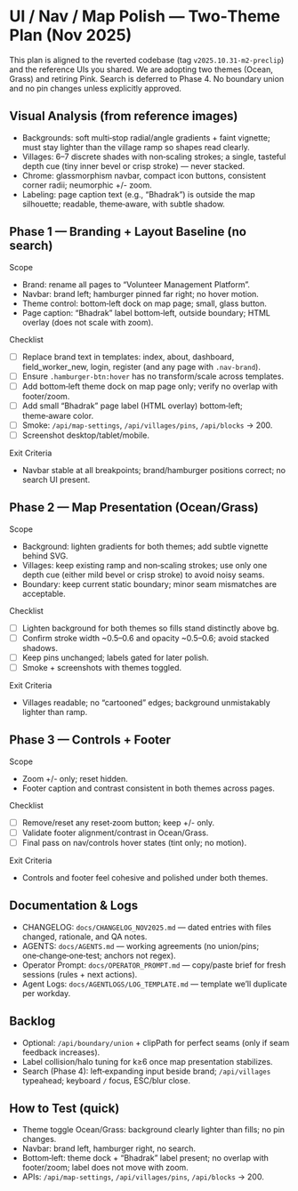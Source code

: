 ﻿# UI / Nav / Map Polish — Two‑Theme Plan (Nov 2025)

This plan is aligned to the reverted codebase (tag `v2025.10.31-m2-preclip`) and the reference UIs you shared. We are adopting two themes (Ocean, Grass) and retiring Pink. Search is deferred to Phase 4. No boundary union and no pin changes unless explicitly approved.

## Visual Analysis (from reference images)
- Backgrounds: soft multi‑stop radial/angle gradients + faint vignette; must stay lighter than the village ramp so shapes read clearly.
- Villages: 6–7 discrete shades with non‑scaling strokes; a single, tasteful depth cue (tiny inner bevel or crisp stroke) — never stacked.
- Chrome: glassmorphism navbar, compact icon buttons, consistent corner radii; neumorphic +/- zoom.
- Labeling: page caption text (e.g., “Bhadrak”) is outside the map silhouette; readable, theme‑aware, with subtle shadow.

## Phase 1 — Branding + Layout Baseline (no search)
Scope
- Brand: rename all pages to “Volunteer Management Platform”.
- Navbar: brand left; hamburger pinned far right; no hover motion.
- Theme control: bottom‑left dock on map page; small, glass button.
- Page caption: “Bhadrak” label bottom‑left, outside boundary; HTML overlay (does not scale with zoom).

Checklist
- [ ] Replace brand text in templates: index, about, dashboard, field_worker_new, login, register (and any page with `.nav-brand`).
- [ ] Ensure `.hamburger-btn:hover` has no transform/scale across templates.
- [ ] Add bottom‑left theme dock on map page only; verify no overlap with footer/zoom.
- [ ] Add small “Bhadrak” page label (HTML overlay) bottom‑left; theme‑aware color.
- [ ] Smoke: `/api/map-settings`, `/api/villages/pins`, `/api/blocks` → 200.
- [ ] Screenshot desktop/tablet/mobile.

Exit Criteria
- Navbar stable at all breakpoints; brand/hamburger positions correct; no search UI present.

## Phase 2 — Map Presentation (Ocean/Grass)
Scope
- Background: lighten gradients for both themes; add subtle vignette behind SVG.
- Villages: keep existing ramp and non‑scaling strokes; use only one depth cue (either mild bevel or crisp stroke) to avoid noisy seams.
- Boundary: keep current static boundary; minor seam mismatches are acceptable.

Checklist
- [ ] Lighten background for both themes so fills stand distinctly above bg.
- [ ] Confirm stroke width ~0.5–0.6 and opacity ~0.5–0.6; avoid stacked shadows.
- [ ] Keep pins unchanged; labels gated for later polish.
- [ ] Smoke + screenshots with themes toggled.

Exit Criteria
- Villages readable; no “cartooned” edges; background unmistakably lighter than ramp.

## Phase 3 — Controls + Footer
Scope
- Zoom +/- only; reset hidden.
- Footer caption and contrast consistent in both themes across pages.

Checklist
- [ ] Remove/reset any reset‑zoom button; keep +/- only.
- [ ] Validate footer alignment/contrast in Ocean/Grass.
- [ ] Final pass on nav/controls hover states (tint only; no motion).

Exit Criteria
- Controls and footer feel cohesive and polished under both themes.

## Documentation & Logs
- CHANGELOG: `docs/CHANGELOG_NOV2025.md` — dated entries with files changed, rationale, and QA notes.
- AGENTS: `docs/AGENTS.md` — working agreements (no union/pins; one‑change‑one‑test; anchors not regex).
- Operator Prompt: `docs/OPERATOR_PROMPT.md` — copy/paste brief for fresh sessions (rules + next actions).
- Agent Logs: `docs/AGENTLOGS/LOG_TEMPLATE.md` — template we’ll duplicate per workday.

## Backlog
- Optional: `/api/boundary/union` + clipPath for perfect seams (only if seam feedback increases).
- Label collision/halo tuning for k≥6 once map presentation stabilizes.
- Search (Phase 4): left‑expanding input beside brand; `/api/villages` typeahead; keyboard `/` focus, ESC/blur close.

## How to Test (quick)
- Theme toggle Ocean/Grass: background clearly lighter than fills; no pin changes.
- Navbar: brand left, hamburger right, no search.
- Bottom‑left: theme dock + “Bhadrak” label present; no overlap with footer/zoom; label does not move with zoom.
- APIs: `/api/map-settings`, `/api/villages/pins`, `/api/blocks` → 200.
